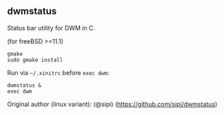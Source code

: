 dwmstatus
---------

Status bar utility for DWM in C.

(for freeBSD >=11.1)

```
gmake
sudo gmake install
```

Run via `~/.xinitrc` before `exec dwm`:

```
dwmstatus &
exec dwm
```

Original author (linux variant): (@sipi) (https://github.com/sipi/dwmstatus)
